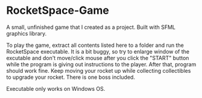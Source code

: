 # RocketSpace-Game
A small, unfinished game that I created as a project. Built with SFML graphics library. 

To play the game, extract all contents listed here to a folder and run the RocketSpace executable. It is a bit buggy, so try to enlarge 
window of the excutable and don't move/click mouse after you click the "START" button while the program is giving out instructions to the player.
After that, program should work fine. Keep moving your rocket up while collecting collectibles to upgrade your rocket. There is one boss included. 

Executable only works on Windows OS. 
